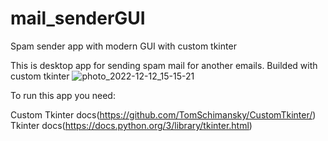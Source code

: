 # mail_senderGUI
Spam sender app with modern GUI with custom tkinter

This is desktop app for sending spam mail for another emails.
Builded with custom tkinter
![photo_2022-12-12_15-15-21](https://user-images.githubusercontent.com/98265750/207008930-3f2a12be-73fb-49ba-8a3c-0bc25f9c1512.jpg)

To run this app you need:

Custom Tkinter docs(https://github.com/TomSchimansky/CustomTkinter/) \
Tkinter docs(https://docs.python.org/3/library/tkinter.html)
